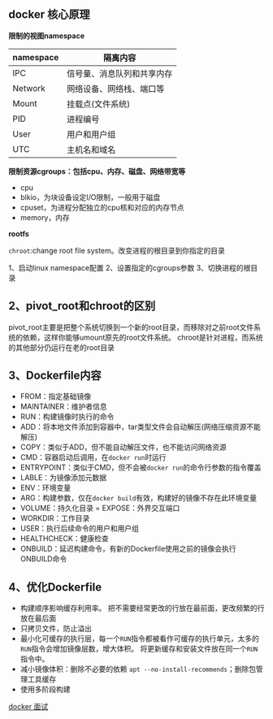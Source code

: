 ## docker 核心原理

**限制的视图namespace**

| namespace | 隔离内容                   |
| --------- | -------------------------- |
| IPC       | 信号量、消息队列和共享内存 |
| Network   | 网络设备、网络栈、端口等   |
| Mount     | 挂载点(文件系统)           |
| PID       | 进程编号                   |
| User      | 用户和用户组               |
| UTC       | 主机名和域名               |

**限制资源cgroups：包括cpu、内存、磁盘、网络带宽等**

- cpu
- blkio，为块设备设定I/O限制，一般用于磁盘
- cpuset，为进程分配独立的cpu核和对应的内存节点
- memory，内存

**rootfs**

`chroot`:change root file system。改变进程的根目录到你指定的目录

1、启动linux namespace配置
2、设置指定的cgroups参数
3、切换进程的根目录

## 2、pivot_root和chroot的区别
pivot_root主要是把整个系统切换到一个新的root目录，而移除对之前root文件系统的依赖，这样你能够umount原先的root文件系统。
chroot是针对进程，而系统的其他部分仍运行在老的root目录

## 3、Dockerfile内容
- FROM：指定基础镜像
- MAINTAINER：维护者信息
- RUN：构建镜像时执行的命令
- ADD：将本地文件添加到容器中，tar类型文件会自动解压(网络压缩资源不能解压)
- COPY：类似于ADD，但不能自动解压文件，也不能访问网络资源
- CMD：容器启动后调用，在`docker run`时运行
- ENTRYPOINT：类似于CMD，但不会被`docker run`的命令行参数的指令覆盖
- LABLE：为镜像添加元数据
- ENV：环境变量
- ARG：构建参数，仅在`docker build`有效，构建好的镜像不存在此环境变量
- VOLUME：持久化目录
= EXPOSE：外界交互端口
- WORKDIR：工作目录
- USER：执行后续命令的用户和用户组
- HEALTHCHECK：健康检查
- ONBUILD：延迟构建命令，有新的Dockerfile使用之前的镜像会执行ONBUILD命令

## 4、优化Dockerfile
- 构建顺序影响缓存利用率。
把不需要经常更改的行放在最前面，更改频繁的行放在最后面
- 只拷贝文件，防止溢出
- 最小化可缓存的执行层，每一个`RUN`指令都被看作可缓存的执行单元，太多的`RUN`指令会增加镜像层数，增大体积。
将更新缓存和安装文件放在同一个`RUN`指令中。
- 减小镜像体积：删除不必要的依赖 `apt --no-install-recommends`；删除包管理工具缓存
- 使用多阶段构建

[docker 面试](https://www.jianshu.com/p/2de643caefc1)